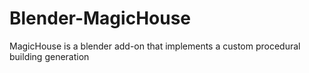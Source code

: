 # Blender-MagicHouse
MagicHouse is a blender add-on that implements a custom procedural building generation
